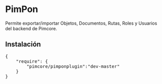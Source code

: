 # PimPon
Permite exportar/importar Objetos, Documentos, Rutas, Roles y Usuarios del backend de Pimcore.

Instalación
------------

<pre>
{
    "require": {
        "pimcore/pimponplugin":"dev-master"
    }
}
</pre>
